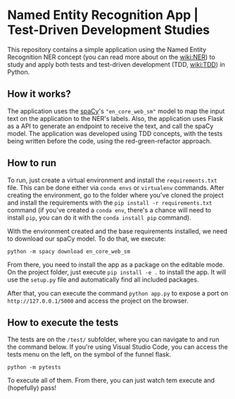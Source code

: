 # Named Entity Recognition App | Test-Driven Development Studies

This repository contains a simple application using the Named Entity Recognition NER concept 
(you can read more about on the [wiki:NER](https://en.wikipedia.org/wiki/Named-entity_recognition))
to study and apply both tests and test-driven development 
(TDD, [wiki:TDD](https://pt.wikipedia.org/wiki/Test-driven_development)) in Python.

## How it works?

The application uses the [spaCy](https://spacy.io/)'s `"en_core_web_sm"` model to map the input
text on the application to the NER's labels. Also, the application uses Flask as a API to generate 
an endpoint to receive the text, and call the spaCy model. The application was developed using TDD 
concepts, with the tests being written before the code, using the red-green-refactor approach.

## How to run

To run, just create a virtual environment and install the `requirements.txt` file. This can be done
either via `conda envs` or `virtualenv` commands. After creating the environment, go to the folder where
you've cloned the project and install the requirements with the `pip install -r requirements.txt` command
(if you've created a `conda env`, there's a chance will need to install `pip`, you can do it with 
the `conda install pip` command).

With the environment created and the base requirements installed, we need to download our spaCy model. To do
that, we execute:

```
python -m spacy download en_core_web_sm
```

From there, you need to install the app as a package on the editable mode. On the project folder, 
just execute `pip install -e .` to install the app. It will use the `setup.py` file and automatically find all
included packages.

After that, you can execute the command `python app.py` to expose a port on `http://127.0.0.1/5000` and access 
the project on the browser.

## How to execute the tests

The tests are on the `/test/` subfolder, where you can navigate to and run the command below. If you're
using Visual Studio Code, you can access the tests menu on the left, on the symbol of the funnel flask.

```
python -m pytests
```

To execute all of them. From there, you can just watch tem execute and (hopefully) pass!
